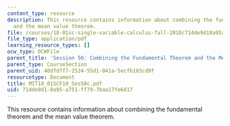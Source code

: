 ```yaml
---
content_type: resource
description: This resource contains information about combining the fundamental theorem
  and the mean value theorem.
file: /courses/18-01sc-single-variable-calculus-fall-2010/714de9d18a95a751ff797baa17fe6d17_MIT18_01SCF10_Ses50c.pdf
file_type: application/pdf
learning_resource_types: []
ocw_type: OCWFile
parent_title: 'Session 50: Combining the Fundamental Theorem and the Mean Value Theorem'
parent_type: CourseSection
parent_uid: 40dfd7f7-2524-55d1-041a-5ecfb183cd9f
resourcetype: Document
title: MIT18_01SCF10_Ses50c.pdf
uid: 714de9d1-8a95-a751-ff79-7baa17fe6d17
---
```

This resource contains information about combining the fundamental theorem and the mean value theorem.